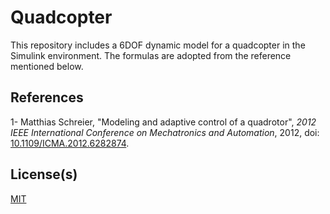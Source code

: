 # Quadcopter

This repository includes a 6DOF dynamic model for a quadcopter in the Simulink environment. The formulas are adopted from the reference mentioned below. 

## References

1- Matthias Schreier, "Modeling and adaptive control of a quadrotor", *2012 IEEE International Conference on Mechatronics and Automation*, 2012, doi: [10.1109/ICMA.2012.6282874](https://doi.org/10.1109/ICMA.2012.6282874).


## License(s)

[MIT](https://choosealicense.com/licenses/mit/)
